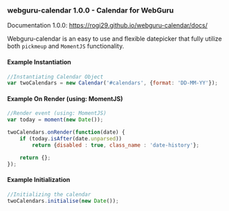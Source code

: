 ### webguru-calendar 1.0.0 - Calendar for WebGuru
Documentation 1.0.0: https://rogi29.github.io/webguru-calendar/docs/

Webguru-calendar is an easy to use and flexible datepicker that fully utilize both `pickmeup` and `MomentJS` functionality.

#### Example Instantiation

```js
//Instantiating Calendar Object
var twoCalendars = new Calendar('#calendars', {format: 'DD-MM-YY'});
```

#### Example On Render (using: MomentJS)

```js
//Render event (using: MomentJS)
var today = moment(new Date());

twoCalendars.onRender(function(date) {
    if (today.isAfter(date.unparsed))
        return {disabled : true, class_name : 'date-history'};

    return {};
});
```

#### Example Initialization

```js
//Initializing the calendar
twoCalendars.initialise(new Date());
```
